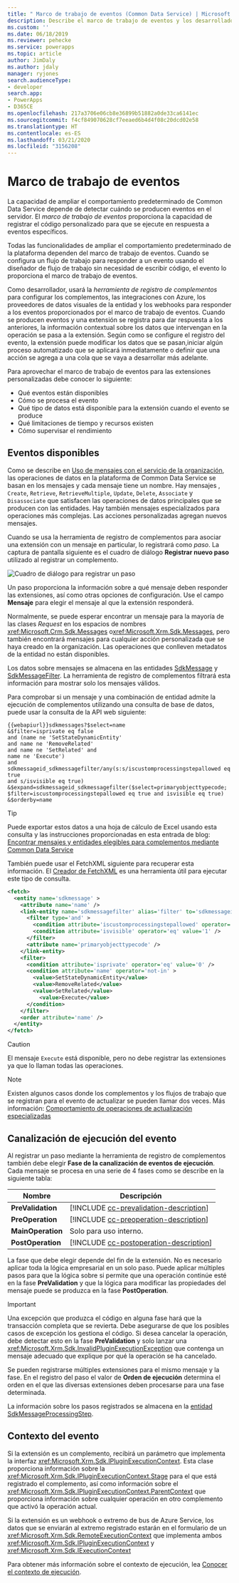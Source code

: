 ```yaml
---
title: " Marco de trabajo de eventos (Common Data Service) | Microsoft Docs"
description: Describe el marco de trabajo de eventos y los desarrolladores de información deben saber cuándo utilizarlo.
ms.custom: ''
ms.date: 06/18/2019
ms.reviewer: pehecke
ms.service: powerapps
ms.topic: article
author: JimDaly
ms.author: jdaly
manager: ryjones
search.audienceType:
- developer
search.app:
- PowerApps
- D365CE
ms.openlocfilehash: 217a3706e06cb8e36899b51882a0de33ca6141ec
ms.sourcegitcommit: f4cf849070628cf7eeaed6b4d4f08c20dcd02e58
ms.translationtype: HT
ms.contentlocale: es-ES
ms.lasthandoff: 03/21/2020
ms.locfileid: "3156208"
---
```

# <a name="event-framework"></a>Marco de trabajo de eventos

La capacidad de ampliar el comportamiento predeterminado de Common Data Service depende de detectar cuándo se producen eventos en el servidor. El *marco de trabajo de eventos* proporciona la capacidad de registrar el código personalizado para que se ejecute en respuesta a eventos específicos. 

Todas las funcionalidades de ampliar el comportamiento predeterminado de la plataforma dependen del marco de trabajo de eventos. Cuando se configura un flujo de trabajo para responder a un evento usando el diseñador de flujo de trabajo sin necesidad de escribir código, el evento lo proporciona el marco de trabajo de eventos. 

Como desarrollador, usará la *herramienta de registro de complementos* para configurar los complementos, las integraciones con Azure, los proveedores de datos visuales de la entidad y los webhooks para responder a los eventos proporcionados por el marco de trabajo de eventos. Cuando se producen eventos y una extensión se registra para dar respuesta a los anteriores, la información contextual sobre los datos que intervengan en la operación se pasa a la extensión. Según como se configure el registro del evento, la extensión puede modificar los datos que se pasan,iniciar algún proceso automatizado que se aplicará inmediatamente o definir que una acción se agrega a una cola que se vaya a desarrollar más adelante.

Para aprovechar el marco de trabajo de eventos para las extensiones personalizadas debe conocer lo siguiente:

 - Qué eventos están disponibles
 - Cómo se procesa el evento
 - Qué tipo de datos está disponible para la extensión cuando el evento se produce
 - Qué limitaciones de tiempo y recursos existen
 - Cómo supervisar el rendimiento

## <a name="available-events"></a>Eventos disponibles

Como se describe en [Uso de mensajes con el servicio de la organización](org-service/use-messages.md), las operaciones de datos en la plataforma de Common Data Service se basan en los mensajes y cada mensaje tiene un nombre. Hay mensajes , `Create`, `Retrieve`, `RetrieveMultiple`, `Update`, `Delete`, `Associate` y `Disassociate` que satisfacen las operaciones de datos principales que se producen con las entidades. Hay también mensajes especializados para operaciones más complejas. Las acciones personalizadas agregan nuevos mensajes.

Cuando se usa la herramienta de registro de complementos para asociar una extensión con un mensaje en particular, lo registrará como *paso*. La captura de pantalla siguiente es el cuadro de diálogo **Registrar nuevo paso** utilizado al registrar un complemento.

![Cuadro de diálogo para registrar un paso](media/register-new-step-plug-in.png)

Un paso proporciona la información sobre a qué mensaje deben responder las extensiones, así como otras opciones de configuración. Use el campo **Mensaje** para elegir el mensaje al que la extensión responderá.

Normalmente, se puede esperar encontrar un mensaje para la mayoría de las clases *Request* en los espacios de nombres <xref:Microsoft.Crm.Sdk.Messages> o<xref:Microsoft.Xrm.Sdk.Messages>, pero también encontrará mensajes para cualquier acción personalizada que se haya creado en la organización. Las operaciones que conlleven metadatos de la entidad no están disponibles.

Los datos sobre mensajes se almacena en las entidades [SdkMessage](reference/entities/sdkmessage.md) y [SdkMessageFilter](reference/entities/sdkmessagefilter.md). La herramienta de registro de complementos filtrará esta información para mostrar solo los mensajes válidos.

Para comprobar si un mensaje y una combinación de entidad admite la ejecución de complementos utilizando una consulta de base de datos, puede usar la consulta de la API web siguiente:

```
{{webapiurl}}sdkmessages?$select=name
&$filter=isprivate eq false 
and (name ne 'SetStateDynamicEntity' 
and name ne 'RemoveRelated' 
and name ne 'SetRelated' and 
name ne 'Execute') 
and sdkmessageid_sdkmessagefilter/any(s:s/iscustomprocessingstepallowed eq true 
and s/isvisible eq true)
&$expand=sdkmessageid_sdkmessagefilter($select=primaryobjecttypecode;
$filter=iscustomprocessingstepallowed eq true and isvisible eq true)
&$orderby=name
```

> [!TIP]
> Puede exportar estos datos a una hoja de cálculo de Excel usando esta consulta y las instrucciones proporcionadas en esta entrada de blog: [Encontrar mensajes y entidades elegibles para complementos mediante Common Data Service](https://powerapps.microsoft.com/blog/find-messages-and-entities-eligible-for-plug-ins-using-the-common-data-service/)


También puede usar el FetchXML siguiente para recuperar esta información. El [Creador de FetchXML](https://fxb.xrmtoolbox.com) es una herramienta útil para ejecutar este tipo de consulta.

```xml
<fetch>
  <entity name='sdkmessage' >
    <attribute name='name' />
    <link-entity name='sdkmessagefilter' alias='filter' to='sdkmessageid' from='sdkmessageid' link-type='inner' >
      <filter type='and' >
        <condition attribute='iscustomprocessingstepallowed' operator='eq' value='1' />
        <condition attribute='isvisible' operator='eq' value='1' />
      </filter>
      <attribute name='primaryobjecttypecode' />
    </link-entity>
    <filter>
      <condition attribute='isprivate' operator='eq' value='0' />
      <condition attribute='name' operator='not-in' >
        <value>SetStateDynamicEntity</value>
        <value>RemoveRelated</value>
        <value>SetRelated</value>
          <value>Execute</value>
      </condition>
    </filter>
    <order attribute='name' />
  </entity>
</fetch>
```

> [!CAUTION]
> El mensaje `Execute` está disponible, pero no debe registrar las extensiones ya que lo llaman todas las operaciones.

> [!NOTE]
> Existen algunos casos donde los complementos y los flujos de trabajo que se registran para el evento de actualizar se pueden llamar dos veces. Más información: [Comportamiento de operaciones de actualización especializadas](special-update-operation-behavior.md)

## <a name="event-execution-pipeline"></a>Canalización de ejecución del evento

Al registrar un paso mediante la herramienta de registro de complementos también debe elegir **Fase de la canalización de eventos de ejecución**.  Cada mensaje se procesa en una serie de 4 fases como se describe en la siguiente tabla:

|Nombre|Descripción|
|--|--|
|**PreValidation**|[!INCLUDE [cc-prevalidation-description](../../includes/cc-prevalidation-description.md)]|
|**PreOperation**|[!INCLUDE [cc-preoperation-description](../../includes/cc-preoperation-description.md)]|
|**MainOperation**|Solo para uso interno.|
|**PostOperation**|[!INCLUDE [cc-postoperation-description](../../includes/cc-postoperation-description.md)]|

La fase que debe elegir depende del fin de la extensión. No es necesario aplicar toda la lógica empresarial en un solo paso. Puede aplicar múltiples pasos para que la lógica sobre si permite que una operación continúe esté en la fase **PreValidation** y que la lógica para modificar las propiedades del mensaje puede se produzca en la fase **PostOperation**.

> [!IMPORTANT]
> Una excepción que produzca el código en alguna fase hará que la transacción completa que se revierta. Debe asegurarse de que los posibles casos de excepción los gestiona el código. Si desea cancelar la operación, debe detectar esto en la fase **PreValidation** y solo lanzar una <xref:Microsoft.Xrm.Sdk.InvalidPluginExecutionException> que contenga un mensaje adecuado que explique por qué la operación se ha cancelado.

Se pueden registrarse múltiples extensiones para el mismo mensaje y la fase. En el registro del paso el valor de **Orden de ejecución** determina el orden en el que las diversas extensiones deben procesarse para una fase determinada.

La información sobre los pasos registrados se almacena en la [entidad SdkMessageProcessingStep](reference/entities/sdkmessageprocessingstep.md).

## <a name="event-context"></a>Contexto del evento

Si la extensión es un complemento, recibirá un parámetro que implementa la interfaz <xref:Microsoft.Xrm.Sdk.IPluginExecutionContext>. Esta clase proporciona información sobre la <xref:Microsoft.Xrm.Sdk.IPluginExecutionContext.Stage> para el que está registrado el complemento, así como información sobre el <xref:Microsoft.Xrm.Sdk.IPluginExecutionContext.ParentContext> que proporciona información sobre cualquier operación en otro complemento que activó la operación actual.

Si la extensión es un webhook o extremo de bus de Azure Service, los datos que se enviarán al extremo registrado estarán en el formulario de un <xref:Microsoft.Xrm.Sdk.RemoteExecutionContext> que implementa ambos <xref:Microsoft.Xrm.Sdk.IPluginExecutionContext> y <xref:Microsoft.Xrm.Sdk.IExecutionContext>

Para obtener más información sobre el contexto de ejecución, lea [Conocer el contexto de ejecución](understand-the-data-context.md).